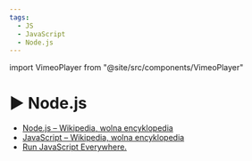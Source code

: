 ```yaml
---
tags:
  - JS
  - JavaScript
  - Node.js
---
```


import VimeoPlayer from "@site/src/components/VimeoPlayer"

# ▶️ Node.js

<VimeoPlayer videoId="754020224" />

- [Node.js – Wikipedia, wolna encyklopedia](https://pl.wikipedia.org/wiki/Node.js)
- [JavaScript – Wikipedia, wolna encyklopedia](https://pl.wikipedia.org/wiki/JavaScript)
- [Run JavaScript Everywhere.](https://nodejs.dev/en/)
